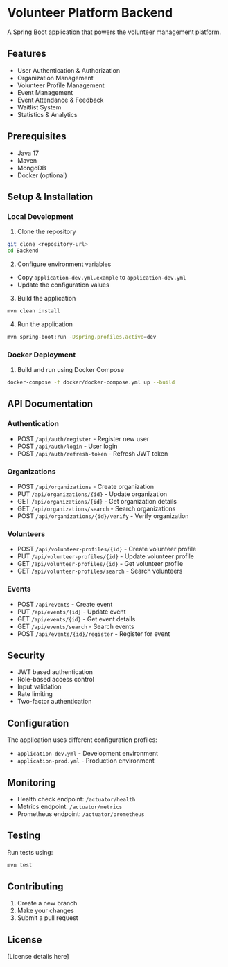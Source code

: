 # Volunteer Platform Backend

A Spring Boot application that powers the volunteer management platform.

## Features

- User Authentication & Authorization
- Organization Management
- Volunteer Profile Management
- Event Management
- Event Attendance & Feedback
- Waitlist System
- Statistics & Analytics

## Prerequisites

- Java 17
- Maven
- MongoDB
- Docker (optional)

## Setup & Installation

### Local Development

1. Clone the repository
```bash
git clone <repository-url>
cd Backend
```

2. Configure environment variables
- Copy `application-dev.yml.example` to `application-dev.yml`
- Update the configuration values

3. Build the application
```bash
mvn clean install
```

4. Run the application
```bash
mvn spring-boot:run -Dspring.profiles.active=dev
```

### Docker Deployment

1. Build and run using Docker Compose
```bash
docker-compose -f docker/docker-compose.yml up --build
```

## API Documentation

### Authentication

- POST `/api/auth/register` - Register new user
- POST `/api/auth/login` - User login
- POST `/api/auth/refresh-token` - Refresh JWT token

### Organizations

- POST `/api/organizations` - Create organization
- PUT `/api/organizations/{id}` - Update organization
- GET `/api/organizations/{id}` - Get organization details
- GET `/api/organizations/search` - Search organizations
- POST `/api/organizations/{id}/verify` - Verify organization

### Volunteers

- POST `/api/volunteer-profiles/{id}` - Create volunteer profile
- PUT `/api/volunteer-profiles/{id}` - Update volunteer profile
- GET `/api/volunteer-profiles/{id}` - Get volunteer profile
- GET `/api/volunteer-profiles/search` - Search volunteers

### Events

- POST `/api/events` - Create event
- PUT `/api/events/{id}` - Update event
- GET `/api/events/{id}` - Get event details
- GET `/api/events/search` - Search events
- POST `/api/events/{id}/register` - Register for event

## Security

- JWT based authentication
- Role-based access control
- Input validation
- Rate limiting
- Two-factor authentication

## Configuration

The application uses different configuration profiles:

- `application-dev.yml` - Development environment
- `application-prod.yml` - Production environment

## Monitoring

- Health check endpoint: `/actuator/health`
- Metrics endpoint: `/actuator/metrics`
- Prometheus endpoint: `/actuator/prometheus`

## Testing

Run tests using:
```bash
mvn test
```

## Contributing

1. Create a new branch
2. Make your changes
3. Submit a pull request

## License

[License details here]
